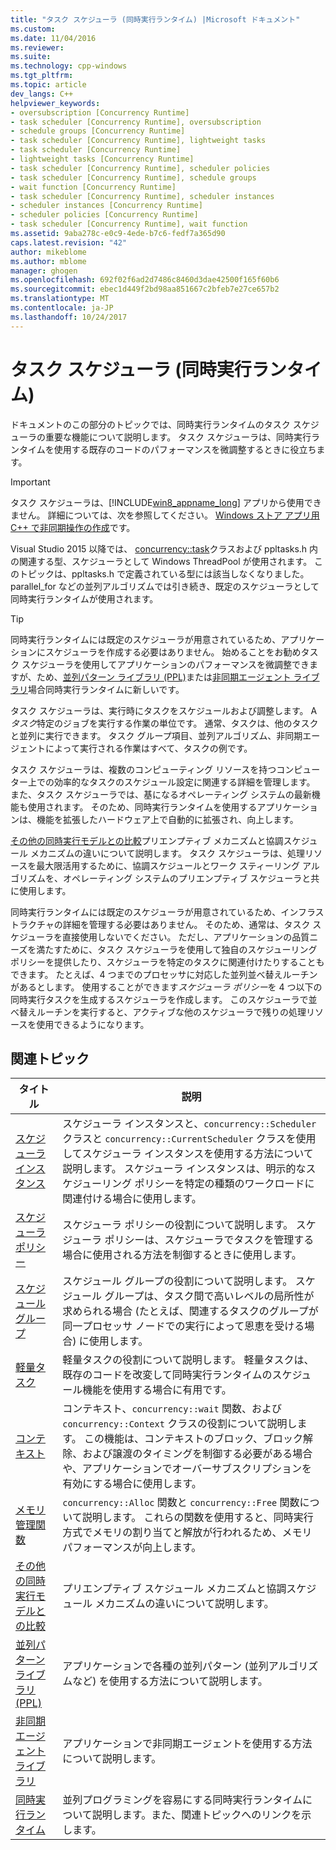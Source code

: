 ```yaml
---
title: "タスク スケジューラ (同時実行ランタイム) |Microsoft ドキュメント"
ms.custom: 
ms.date: 11/04/2016
ms.reviewer: 
ms.suite: 
ms.technology: cpp-windows
ms.tgt_pltfrm: 
ms.topic: article
dev_langs: C++
helpviewer_keywords:
- oversubscription [Concurrency Runtime]
- task scheduler [Concurrency Runtime], oversubscription
- schedule groups [Concurrency Runtime]
- task scheduler [Concurrency Runtime], lightweight tasks
- task scheduler [Concurrency Runtime]
- lightweight tasks [Concurrency Runtime]
- task scheduler [Concurrency Runtime], scheduler policies
- task scheduler [Concurrency Runtime], schedule groups
- wait function [Concurrency Runtime]
- task scheduler [Concurrency Runtime], scheduler instances
- scheduler instances [Concurrency Runtime]
- scheduler policies [Concurrency Runtime]
- task scheduler [Concurrency Runtime], wait function
ms.assetid: 9aba278c-e0c9-4ede-b7c6-fedf7a365d90
caps.latest.revision: "42"
author: mikeblome
ms.author: mblome
manager: ghogen
ms.openlocfilehash: 692f02f6ad2d7486c8460d3dae42500f165f60b6
ms.sourcegitcommit: ebec1d449f2bd98aa851667c2bfeb7e27ce657b2
ms.translationtype: MT
ms.contentlocale: ja-JP
ms.lasthandoff: 10/24/2017
---
```

# <a name="task-scheduler-concurrency-runtime"></a>タスク スケジューラ (同時実行ランタイム)
ドキュメントのこの部分のトピックでは、同時実行ランタイムのタスク スケジューラの重要な機能について説明します。 タスク スケジューラは、同時実行ランタイムを使用する既存のコードのパフォーマンスを微調整するときに役立ちます。  
  
> [!IMPORTANT]
>  タスク スケジューラは、[!INCLUDE[win8_appname_long](../../build/includes/win8_appname_long_md.md)] アプリから使用できません。 詳細については、次を参照してください。 [Windows ストア アプリ用 C++ で非同期操作の作成](../../parallel/concrt/creating-asynchronous-operations-in-cpp-for-windows-store-apps.md)です。  
>   
>  Visual Studio 2015 以降では、 [concurrency::task](../../parallel/concrt/reference/task-class.md)クラスおよび ppltasks.h 内の関連する型、スケジューラとして Windows ThreadPool が使用されます。 このトピックは、ppltasks.h で定義されている型には該当しなくなりました。 parallel_for などの並列アルゴリズムでは引き続き、既定のスケジューラとして同時実行ランタイムが使用されます。  
  
> [!TIP]
>  同時実行ランタイムには既定のスケジューラが用意されているため、アプリケーションにスケジューラを作成する必要はありません。 始めることをお勧めタスク スケジューラを使用してアプリケーションのパフォーマンスを微調整できますが、ため、[並列パターン ライブラリ (PPL)](../../parallel/concrt/parallel-patterns-library-ppl.md)または[非同期エージェント ライブラリ](../../parallel/concrt/asynchronous-agents-library.md)場合同時実行ランタイムに新しいです。  
  
 タスク スケジューラは、実行時にタスクをスケジュールおよび調整します。 A*タスク*特定のジョブを実行する作業の単位です。 通常、タスクは、他のタスクと並列に実行できます。 タスク グループ項目、並列アルゴリズム、非同期エージェントによって実行される作業はすべて、タスクの例です。  
  
 タスク スケジューラは、複数のコンピューティング リソースを持つコンピューター上での効率的なタスクのスケジュール設定に関連する詳細を管理します。 また、タスク スケジューラでは、基になるオペレーティング システムの最新機能も使用されます。 そのため、同時実行ランタイムを使用するアプリケーションは、機能を拡張したハードウェア上で自動的に拡張され、向上します。  
  
 [その他の同時実行モデルとの比較](../../parallel/concrt/comparing-the-concurrency-runtime-to-other-concurrency-models.md)プリエンプティブ メカニズムと協調スケジュール メカニズムの違いについて説明します。 タスク スケジューラは、処理リソースを最大限活用するために、協調スケジュールとワーク スティーリング アルゴリズムを、オペレーティング システムのプリエンプティブ スケジューラと共に使用します。  
  
 同時実行ランタイムには既定のスケジューラが用意されているため、インフラストラクチャの詳細を管理する必要はありません。 そのため、通常は、タスク スケジューラを直接使用しないでください。 ただし、アプリケーションの品質ニーズを満たすために、タスク スケジューラを使用して独自のスケジューリング ポリシーを提供したり、スケジューラを特定のタスクに関連付けたりすることもできます。 たとえば、4 つまでのプロセッサに対応した並列並べ替えルーチンがあるとします。 使用することができます*スケジューラ ポリシー*を 4 つ以下の同時実行タスクを生成するスケジューラを作成します。 このスケジューラで並べ替えルーチンを実行すると、アクティブな他のスケジューラで残りの処理リソースを使用できるようになります。  
  
## <a name="related-topics"></a>関連トピック  
  
|タイトル|説明|  
|-----------|-----------------|  
|[スケジューラ インスタンス](../../parallel/concrt/scheduler-instances.md)|スケジューラ インスタンスと、`concurrency::Scheduler` クラスと `concurrency::CurrentScheduler` クラスを使用してスケジューラ インスタンスを使用する方法について説明します。 スケジューラ インスタンスは、明示的なスケジューリング ポリシーを特定の種類のワークロードに関連付ける場合に使用します。|  
|[スケジューラ ポリシー](../../parallel/concrt/scheduler-policies.md)|スケジューラ ポリシーの役割について説明します。 スケジューラ ポリシーは、スケジューラでタスクを管理する場合に使用される方法を制御するときに使用します。|  
|[スケジュール グループ](../../parallel/concrt/schedule-groups.md)|スケジュール グループの役割について説明します。 スケジュール グループは、タスク間で高いレベルの局所性が求められる場合 (たとえば、関連するタスクのグループが同一プロセッサ ノードでの実行によって恩恵を受ける場合) に使用します。|  
|[軽量タスク](../../parallel/concrt/lightweight-tasks.md)|軽量タスクの役割について説明します。 軽量タスクは、既存のコードを改変して同時実行ランタイムのスケジュール機能を使用する場合に有用です。|  
|[コンテキスト](../../parallel/concrt/contexts.md)|コンテキスト、`concurrency::wait` 関数、および `concurrency::Context` クラスの役割について説明します。 この機能は、コンテキストのブロック、ブロック解除、および譲渡のタイミングを制御する必要がある場合や、アプリケーションでオーバーサブスクリプションを有効にする場合に使用します。|  
|[メモリ管理関数](../../parallel/concrt/memory-management-functions.md)|`concurrency::Alloc` 関数と `concurrency::Free` 関数について説明します。 これらの関数を使用すると、同時実行方式でメモリの割り当てと解放が行われるため、メモリ パフォーマンスが向上します。|  
|[その他の同時実行モデルとの比較](../../parallel/concrt/comparing-the-concurrency-runtime-to-other-concurrency-models.md)|プリエンプティブ スケジュール メカニズムと協調スケジュール メカニズムの違いについて説明します。|  
|[並列パターン ライブラリ (PPL)](../../parallel/concrt/parallel-patterns-library-ppl.md)|アプリケーションで各種の並列パターン (並列アルゴリズムなど) を使用する方法について説明します。|  
|[非同期エージェント ライブラリ](../../parallel/concrt/asynchronous-agents-library.md)|アプリケーションで非同期エージェントを使用する方法について説明します。|  
|[同時実行ランタイム](../../parallel/concrt/concurrency-runtime.md)|並列プログラミングを容易にする同時実行ランタイムについて説明します。また、関連トピックへのリンクを示します。|

